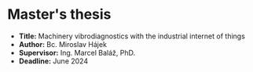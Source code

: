 # Master's thesis
- **Title:** Machinery vibrodiagnostics with the industrial internet of things
- **Author:** Bc. Miroslav Hájek
- **Supervisor:** Ing. Marcel Baláž, PhD.
- **Deadline:** June 2024
